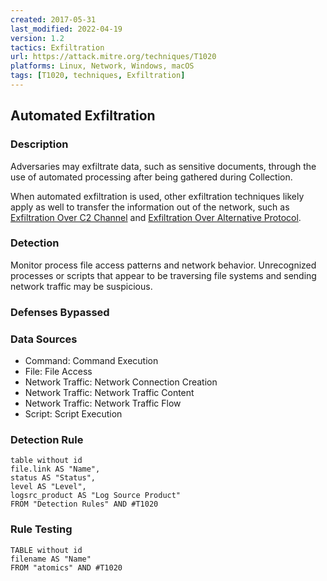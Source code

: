 ```yaml
---
created: 2017-05-31
last_modified: 2022-04-19
version: 1.2
tactics: Exfiltration
url: https://attack.mitre.org/techniques/T1020
platforms: Linux, Network, Windows, macOS
tags: [T1020, techniques, Exfiltration]
---
```


## Automated Exfiltration

### Description

Adversaries may exfiltrate data, such as sensitive documents, through the use of automated processing after being gathered during Collection. 

When automated exfiltration is used, other exfiltration techniques likely apply as well to transfer the information out of the network, such as [Exfiltration Over C2 Channel](https://attack.mitre.org/techniques/T1041) and [Exfiltration Over Alternative Protocol](https://attack.mitre.org/techniques/T1048).

### Detection

Monitor process file access patterns and network behavior. Unrecognized processes or scripts that appear to be traversing file systems and sending network traffic may be suspicious.

### Defenses Bypassed



### Data Sources

  - Command: Command Execution
  -  File: File Access
  -  Network Traffic: Network Connection Creation
  -  Network Traffic: Network Traffic Content
  -  Network Traffic: Network Traffic Flow
  -  Script: Script Execution
### Detection Rule

```dataview
table without id
file.link AS "Name",
status AS "Status",
level AS "Level",
logsrc_product AS "Log Source Product"
FROM "Detection Rules" AND #T1020
```

### Rule Testing

```dataview
TABLE without id
filename AS "Name"
FROM "atomics" AND #T1020
```
